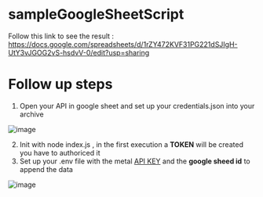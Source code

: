 # sampleGoogleSheetScript
Follow this link to see the result : https://docs.google.com/spreadsheets/d/1rZY472KVF31PG221dSJIgH-UtY3vJGOG2vS-hsdvV-0/edit?usp=sharing

# Follow up steps
1. Open your API in google sheet and set up your credentials.json into your archive

![image](https://user-images.githubusercontent.com/35577277/219472697-0e8cdc1d-fdf9-4d9e-b395-d6e6bd97866b.png)

2. Init with node index.js , in the first execution a **TOKEN** will be created you have to authoriced it
3. Set up your .env file with the metal [API KEY](https://metals-api.com/) and the **google sheed id** to append the data

![image](https://user-images.githubusercontent.com/35577277/219473677-dcb9f09c-2ee1-486b-b070-1a259ce9c469.png)
